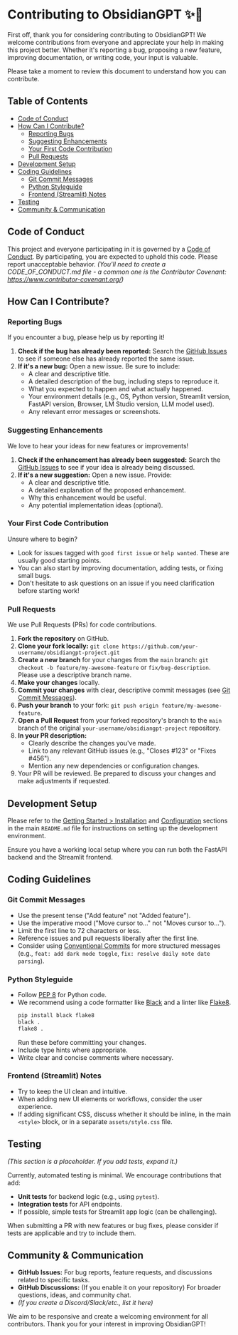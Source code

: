 # Contributing to ObsidianGPT ✨🧠

First off, thank you for considering contributing to ObsidianGPT! We welcome contributions from everyone and appreciate your help in making this project better. Whether it's reporting a bug, proposing a new feature, improving documentation, or writing code, your input is valuable.

Please take a moment to review this document to understand how you can contribute.

## Table of Contents

- [Code of Conduct](#code-of-conduct)
- [How Can I Contribute?](#how-can-i-contribute)
  - [Reporting Bugs](#reporting-bugs)
  - [Suggesting Enhancements](#suggesting-enhancements)
  - [Your First Code Contribution](#your-first-code-contribution)
  - [Pull Requests](#pull-requests)
- [Development Setup](#development-setup)
- [Coding Guidelines](#coding-guidelines)
  - [Git Commit Messages](#git-commit-messages)
  - [Python Styleguide](#python-styleguide)
  - [Frontend (Streamlit) Notes](#frontend-streamlit-notes)
- [Testing](#testing)
- [Community & Communication](#community--communication)

## Code of Conduct

This project and everyone participating in it is governed by a [Code of Conduct](CODE_OF_CONDUCT.md). By participating, you are expected to uphold this code. Please report unacceptable behavior. *(You'll need to create a CODE_OF_CONDUCT.md file - a common one is the Contributor Covenant: https://www.contributor-covenant.org/)*

## How Can I Contribute?

### Reporting Bugs

If you encounter a bug, please help us by reporting it!

1.  **Check if the bug has already been reported:** Search the [GitHub Issues](https://github.com/your-username/obsidiangpt-project/issues) to see if someone else has already reported the same issue.
2.  **If it's a new bug:** Open a new issue. Be sure to include:
    *   A clear and descriptive title.
    *   A detailed description of the bug, including steps to reproduce it.
    *   What you expected to happen and what actually happened.
    *   Your environment details (e.g., OS, Python version, Streamlit version, FastAPI version, Browser, LM Studio version, LLM model used).
    *   Any relevant error messages or screenshots.

### Suggesting Enhancements

We love to hear your ideas for new features or improvements!

1.  **Check if the enhancement has already been suggested:** Search the [GitHub Issues](https://github.com/your-username/obsidiangpt-project/issues) to see if your idea is already being discussed.
2.  **If it's a new suggestion:** Open a new issue. Provide:
    *   A clear and descriptive title.
    *   A detailed explanation of the proposed enhancement.
    *   Why this enhancement would be useful.
    *   Any potential implementation ideas (optional).

### Your First Code Contribution

Unsure where to begin?
*   Look for issues tagged with `good first issue` or `help wanted`. These are usually good starting points.
*   You can also start by improving documentation, adding tests, or fixing small bugs.
*   Don't hesitate to ask questions on an issue if you need clarification before starting work!

### Pull Requests

We use Pull Requests (PRs) for code contributions.

1.  **Fork the repository** on GitHub.
2.  **Clone your fork locally:** `git clone https://github.com/your-username/obsidiangpt-project.git`
3.  **Create a new branch** for your changes from the `main` branch: `git checkout -b feature/my-awesome-feature` or `fix/bug-description`. Please use a descriptive branch name.
4.  **Make your changes** locally.
5.  **Commit your changes** with clear, descriptive commit messages (see [Git Commit Messages](#git-commit-messages)).
6.  **Push your branch** to your fork: `git push origin feature/my-awesome-feature`.
7.  **Open a Pull Request** from your forked repository's branch to the `main` branch of the original `your-username/obsidiangpt-project` repository.
8.  **In your PR description:**
    *   Clearly describe the changes you've made.
    *   Link to any relevant GitHub issues (e.g., "Closes #123" or "Fixes #456").
    *   Mention any new dependencies or configuration changes.
9.  Your PR will be reviewed. Be prepared to discuss your changes and make adjustments if requested.

## Development Setup

Please refer to the [Getting Started > Installation](#installation) and [Configuration](#configuration) sections in the main `README.md` file for instructions on setting up the development environment.

Ensure you have a working local setup where you can run both the FastAPI backend and the Streamlit frontend.

## Coding Guidelines

### Git Commit Messages

*   Use the present tense ("Add feature" not "Added feature").
*   Use the imperative mood ("Move cursor to..." not "Moves cursor to...").
*   Limit the first line to 72 characters or less.
*   Reference issues and pull requests liberally after the first line.
*   Consider using [Conventional Commits](https://www.conventionalcommits.org/) for more structured messages (e.g., `feat: add dark mode toggle`, `fix: resolve daily note date parsing`).

### Python Styleguide

*   Follow [PEP 8](https://www.python.org/dev/peps/pep-0008/) for Python code.
*   We recommend using a code formatter like [Black](https://github.com/psf/black) and a linter like [Flake8](https://flake8.pycqa.org/en/latest/).
    ```bash
    pip install black flake8
    black .
    flake8 .
    ```
    Run these before committing your changes.
*   Include type hints where appropriate.
*   Write clear and concise comments where necessary.

### Frontend (Streamlit) Notes

*   Try to keep the UI clean and intuitive.
*   When adding new UI elements or workflows, consider the user experience.
*   If adding significant CSS, discuss whether it should be inline, in the main `<style>` block, or in a separate `assets/style.css` file.

## Testing

*(This section is a placeholder. If you add tests, expand it.)*

Currently, automated testing is minimal. We encourage contributions that add:
*   **Unit tests** for backend logic (e.g., using `pytest`).
*   **Integration tests** for API endpoints.
*   If possible, simple tests for Streamlit app logic (can be challenging).

When submitting a PR with new features or bug fixes, please consider if tests are applicable and try to include them.

## Community & Communication

*   **GitHub Issues:** For bug reports, feature requests, and discussions related to specific tasks.
*   **GitHub Discussions:** (If you enable it on your repository) For broader questions, ideas, and community chat.
*   *(If you create a Discord/Slack/etc., list it here)*

We aim to be responsive and create a welcoming environment for all contributors. Thank you for your interest in improving ObsidianGPT!
